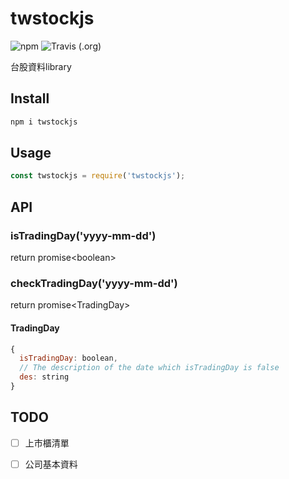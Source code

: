 # twstockjs

![npm](https://img.shields.io/npm/v/twstockjs)
![Travis (.org)](https://img.shields.io/travis/bigtongue5566/twstockjs)

台股資料library

## Install

```bash
npm i twstockjs
```

## Usage

```javascript
const twstockjs = require('twstockjs');
```

## API

### isTradingDay('yyyy-mm-dd')

return promise\<boolean\>

### checkTradingDay('yyyy-mm-dd')

return promise\<TradingDay\>

#### TradingDay

```javascript
{
  isTradingDay: boolean,
  // The description of the date which isTradingDay is false
  des: string
}
```

## TODO

- [ ] 上市櫃清單

- [ ] 公司基本資料
